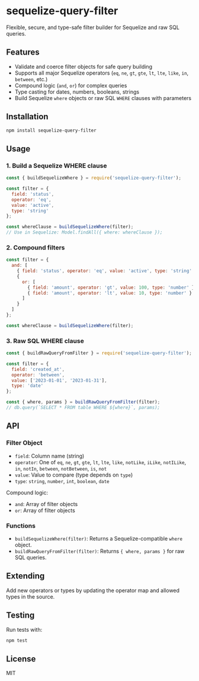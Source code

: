 # sequelize-query-filter

Flexible, secure, and type-safe filter builder for Sequelize and raw SQL queries.

## Features

- Validate and coerce filter objects for safe query building
- Supports all major Sequelize operators (`eq`, `ne`, `gt`, `gte`, `lt`, `lte`, `like`, `in`, `between`, etc.)
- Compound logic (`and`, `or`) for complex queries
- Type casting for dates, numbers, booleans, strings
- Build Sequelize `where` objects or raw SQL `WHERE` clauses with parameters

## Installation

```bash
npm install sequelize-query-filter
```

## Usage

### 1. Build a Sequelize WHERE clause

```javascript
const { buildSequelizeWhere } = require('sequelize-query-filter');

const filter = {
  field: 'status',
  operator: 'eq',
  value: 'active',
  type: 'string'
};

const whereClause = buildSequelizeWhere(filter);
// Use in Sequelize: Model.findAll({ where: whereClause });
```

### 2. Compound filters

```javascript
const filter = {
  and: [
    { field: 'status', operator: 'eq', value: 'active', type: 'string' },
    {
      or: [
        { field: 'amount', operator: 'gt', value: 100, type: 'number' },
        { field: 'amount', operator: 'lt', value: 10, type: 'number' }
      ]
    }
  ]
};

const whereClause = buildSequelizeWhere(filter);
```

### 3. Raw SQL WHERE clause

```javascript
const { buildRawQueryFromFilter } = require('sequelize-query-filter');

const filter = {
  field: 'created_at',
  operator: 'between',
  value: ['2023-01-01', '2023-01-31'],
  type: 'date'
};

const { where, params } = buildRawQueryFromFilter(filter);
// db.query(`SELECT * FROM table WHERE ${where}`, params);
```

## API

### Filter Object

- `field`: Column name (string)
- `operator`: One of `eq`, `ne`, `gt`, `gte`, `lt`, `lte`, `like`, `notLike`, `iLike`, `notILike`, `in`, `notIn`, `between`, `notBetween`, `is`, `not`
- `value`: Value to compare (type depends on `type`)
- `type`: `string`, `number`, `int`, `boolean`, `date`

Compound logic:
- `and`: Array of filter objects
- `or`: Array of filter objects

### Functions

- `buildSequelizeWhere(filter)`: Returns a Sequelize-compatible `where` object.
- `buildRawQueryFromFilter(filter)`: Returns `{ where, params }` for raw SQL queries.

## Extending

Add new operators or types by updating the operator map and allowed types in the source.

## Testing

Run tests with:

```bash
npm test
```

## License

MIT
